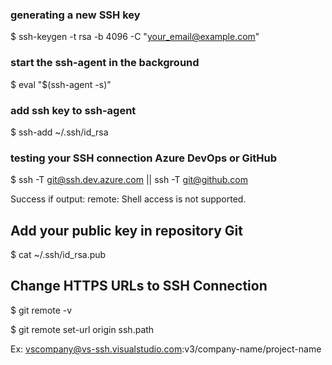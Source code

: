 ### generating a new SSH key
$ ssh-keygen -t rsa -b 4096 -C "your_email@example.com"

### start the ssh-agent in the background
$ eval "$(ssh-agent -s)"

### add ssh key to ssh-agent
$ ssh-add ~/.ssh/id_rsa

### testing your SSH connection Azure DevOps or GitHub
$ ssh -T git@ssh.dev.azure.com || ssh -T git@github.com

Success if output: remote: Shell access is not supported.

## Add your public key in repository Git
$ cat ~/.ssh/id_rsa.pub

## Change HTTPS URLs to SSH Connection
$ git remote -v

$ git remote set-url origin ssh.path

Ex: vscompany@vs-ssh.visualstudio.com:v3/company-name/project-name
